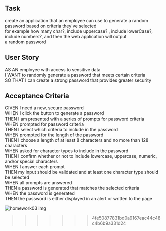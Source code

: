 
## Task  


create an application that an employee can use to generate a random password based on criteria they've selected  
for example how many char?, include uppercase? , include lowerCase?, include numbers?, and then the web application will output  
a random password  


## User Story


AS AN employee with access to sensitive data  
I WANT to randomly generate a password that meets certain criteria  
SO THAT I can create a strong password that provides greater security  


## Acceptance Criteria  

GIVEN I need a new, secure password  
WHEN I click the button to generate a password  
THEN I am presented with a series of prompts for password criteria  
WHEN prompted for password criteria  
THEN I select which criteria to include in the password  
WHEN prompted for the length of the password  
THEN I choose a length of at least 8 characters and no more than 128 characters  
WHEN asked for character types to include in the password  
THEN I confirm whether or not to include lowercase, uppercase, numeric, and/or special characters  
WHEN I answer each prompt  
THEN my input should be validated and at least one character type should be selected  
WHEN all prompts are answered  
THEN a password is generated that matches the selected criteria  
WHEN the password is generated  
THEN the password is either displayed in an alert or written to the page  

![homework03 img](https://user-images.githubusercontent.com/123424361/236119566-23032a5d-03dd-4b51-a970-6bb979f80ffc.png)


>>>>>>> 4fe50877831bd0a9167eac44c48c4b6b9a331d24
